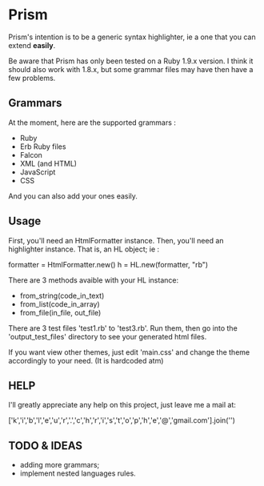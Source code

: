 # Prism

Prism's intention is to be a generic syntax highlighter, ie a one that you can 
extend **easily**.

Be aware that Prism has only been tested on a Ruby 1.9.x version. I think it
should also work with 1.8.x, but some grammar files may have then have a 
few problems.

## Grammars

At the moment, here are the supported grammars :

- Ruby
- Erb Ruby files
- Falcon
- XML (and HTML)
- JavaScript
- CSS

And you can also add your ones easily.

## Usage

First, you'll need an HtmlFormatter instance.
Then, you'll need an highlighter instance. That is, an HL object; ie :

  formatter = HtmlFormatter.new()
  h = HL.new(formatter, "rb")

There are 3 methods avaible with your HL instance:

* from_string(code_in_text)
* from_list(code_in_array)
* from_file(in_file, out_file)

There are 3 test files 'test1.rb' to 'test3.rb'. Run them, then go into 
the 'output_test_files' directory to see your generated html files.

If you want view other themes, just edit 'main.css' and change the theme
accordingly to your need. (It is hardcoded atm)

## HELP

I'll greatly appreciate any help on this project, just leave me a mail at:

  ['k','i','b','l','e','u','r','.','c','h','r','i','s','t','o','p','h','e','@','gmail.com'].join('')

## TODO & IDEAS

- adding more grammars;
- implement nested languages rules.